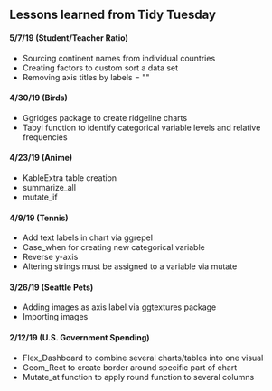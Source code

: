 ## Lessons learned from Tidy Tuesday


#### 5/7/19 (Student/Teacher Ratio)

   + Sourcing continent names from individual countries
   + Creating factors to custom sort a data set
   + Removing axis titles by labels = ""
   
#### 4/30/19 (Birds)

   + Ggridges package to create ridgeline charts
   + Tabyl function to identify categorical variable levels and relative frequencies


#### 4/23/19 (Anime)

   + KableExtra table creation
   + summarize_all
   + mutate_if

   
#### 4/9/19 (Tennis)

   + Add text labels in chart via ggrepel
   + Case_when for creating new categorical variable
   + Reverse y-axis
   + Altering strings must be assigned to a variable via mutate


#### 3/26/19 (Seattle Pets)

   + Adding images as axis label via ggtextures package
   + Importing images

   
#### 2/12/19 (U.S. Government Spending)

   + Flex_Dashboard to combine several charts/tables into one visual
   + Geom_Rect to create border around specific part of chart 
   + Mutate_at function to apply round function to several columns
